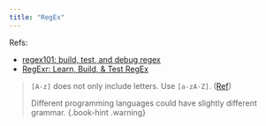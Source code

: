 ```yaml
---
title: "RegEx"
---
```


Refs:

- [regex101: build, test, and debug regex](https://regex101.com/)
- [RegExr: Learn, Build, & Test RegEx](https://regexr.com/)


> `[A-z]` does not only include letters. Use `[a-zA-Z]`. \([Ref](https://stackoverflow.com/a/29771926/10668706)\)
> 
> Different programming languages could have slightly different grammar.
{.book-hint .warning}
